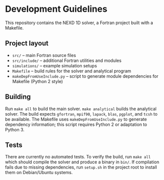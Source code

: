 # Development Guidelines

This repository contains the NEXD 1D solver, a Fortran project built with a Makefile.

## Project layout
- `src/` – main Fortran source files
- `src/include/` – additional Fortran utilities and modules
- `simulations/` – example simulation setups
- `Makefile` – build rules for the solver and analytical program
- `makeDepFromUseInclude.py` – script to generate module dependencies for Makefile (Python 2 style)

## Building
Run `make all` to build the main solver. `make analytical` builds the analytical solver. The build expects
`gfortran`, `mpif90`, `lapack`, `blas`, `pgplot`, and `tcsh` to be available. The Makefile uses `makeDepFromUseInclude.py`
to generate dependency information; this script requires Python 2 or adaptation to Python 3.

## Tests
There are currently no automated tests. To verify the build, run `make all` which should compile the solver
and produce a binary in `bin/`. If compilation fails due to missing dependencies, run `setup.sh` in the project
root to install them on Debian/Ubuntu systems.

